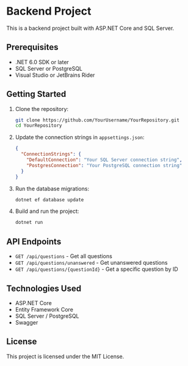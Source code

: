 # Backend Project

This is a backend project built with ASP.NET Core and SQL Server.

## Prerequisites

- .NET 6.0 SDK or later
- SQL Server or PostgreSQL
- Visual Studio or JetBrains Rider

## Getting Started

1. Clone the repository:
    ```sh
    git clone https://github.com/YourUsername/YourRepository.git
    cd YourRepository
    ```

2. Update the connection strings in `appsettings.json`:
    ```json
    {
      "ConnectionStrings": {
        "DefaultConnection": "Your SQL Server connection string",
        "PostgresConnection": "Your PostgreSQL connection string"
      }
    }
    ```

3. Run the database migrations:
    ```sh
    dotnet ef database update
    ```

4. Build and run the project:
    ```sh
    dotnet run
    ```

## API Endpoints

- `GET /api/questions` - Get all questions
- `GET /api/questions/unanswered` - Get unanswered questions
- `GET /api/questions/{questionId}` - Get a specific question by ID

## Technologies Used

- ASP.NET Core
- Entity Framework Core
- SQL Server / PostgreSQL
- Swagger

## License

This project is licensed under the MIT License.
